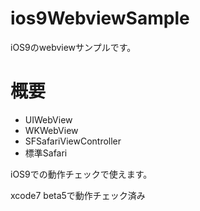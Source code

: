 # ios9WebviewSample
iOS9のwebviewサンプルです。

# 概要
* UIWebView
* WKWebView
* SFSafariViewController
* 標準Safari

iOS9での動作チェックで使えます。

xcode7 beta5で動作チェック済み


